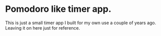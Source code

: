# Pomodoro like timer app.

This is just a small timer app I built for my own use a couple of years ago. Leaving it on here just for reference.
